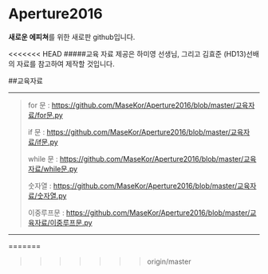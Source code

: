 # Aperture2016

**새로운 에피쳐**를 위한 새로판 github입니다.

<<<<<<< HEAD
#####교육 자료 제공은 하미영 선생님, 그리고 김효준 (HD13)선배의 자료를 참고하여 제작할 것입니다.

##교육자료
***
>for 문 : https://github.com/MaseKor/Aperture2016/blob/master/교육자료/for문.py
>
>if 문 : https://github.com/MaseKor/Aperture2016/blob/master/교육자료/if문.py
>
>while 문 : https://github.com/MaseKor/Aperture2016/blob/master/교육자료/while문.py
>
>숫자열 : https://github.com/MaseKor/Aperture2016/blob/master/교육자료/숫자열.py
>
>이중루프문 : https://github.com/MaseKor/Aperture2016/blob/master/교육자료/이중루프문.py
***
=======

>>>>>>> origin/master

